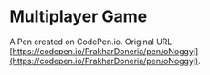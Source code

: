 # Multiplayer Game

A Pen created on CodePen.io. Original URL: [https://codepen.io/PrakharDoneria/pen/oNoggyj](https://codepen.io/PrakharDoneria/pen/oNoggyj).


